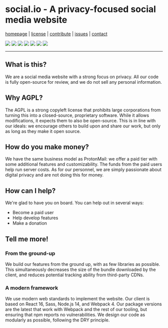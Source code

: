 <p align="center">
<h1>social.io - A privacy-focused social media website</h1>
<a href="http://ai4se.net">homepage</a>  |
<a href="https://github.com/yrahul3910/social-media-site/blob/master/COPYING">license</a>  |
<a href="https://github.com/yrahul3910/social-media-site/blob/master/CODE_OF_CONDUCT.md">contribute</a>  |
<a href="https://github.com/yrahul3910/social-media-site/issues/">issues</a>  |
<a href="mailto:r.yedida@pm.me">contact</a>

![](https://img.shields.io/npm/dependency-version/html-webpack-plugin/peer/webpack)
![](https://img.shields.io/npm/dependency-version/@babel/node/peer/@babel/core)
![](https://img.shields.io/npm/dependency-version/react-router-dom/peer/react)
![](https://img.shields.io/github/license/yrahul3910/social-media-website)
<a href="https://www.codacy.com/manual/yrahul3910/social-media-website?utm_source=github.com&amp;utm_medium=referral&amp;utm_content=yrahul3910/social-media-website&amp;utm_campaign=Badge_Grade"><img src="https://app.codacy.com/project/badge/Grade/d755485ed3364e9ab0f9d174a4d9c2d3"/></a>
![](https://img.shields.io/github/repo-size/yrahul3910/social-media-website)
![](https://img.shields.io/github/issues/yrahul3910/social-media-website)
</p> <hr />

## What is this?

We are a social media website with a strong focus on privacy. All our code is fully open-source for review, and we do not sell any personal information.

## Why AGPL?

The AGPL is a strong copyleft license that prohibits large corporations from turning this into a closed-source, proprietary software. While it allows modifications, it expects them to also be open-source. This is in line with our ideals: we encourage others to build upon and share our work, but only as long as they make it open source.

## How do you make money?

We have the same business model as ProtonMail: we offer a paid tier with some additional features and customizability. The funds from the paid users help run server costs. As for our personnel, we are simply passionate about digital privacy and are not doing this for money.

## How can I help?

We're glad to have you on board. You can help out in several ways:
* Become a paid user
* Help develop features
* Make a donation

## Tell me more!

### From the ground-up

We build our features from the ground up, with as few libraries as possible. This simultaneously decreases the size of the bundle downloaded by the client, and reduces potential tracking ability from third-party CDNs.

### A modern framework


We use modern web standards to implement the website. Our client is based on React 16, Sass, Node.js 14, and Webpack 4. Our package versions are the latest that work with Webpack and the rest of our tooling, but ensuring that npm reports no vulnerabilities. We design our code as modularly as possible, following the DRY principle.
